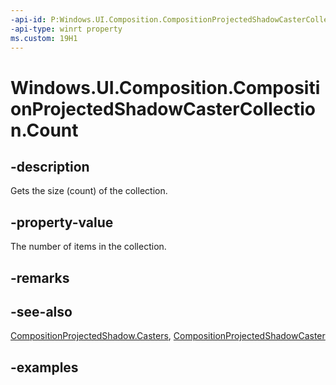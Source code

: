 ```yaml
---
-api-id: P:Windows.UI.Composition.CompositionProjectedShadowCasterCollection.Count
-api-type: winrt property
ms.custom: 19H1
---
```


<!-- Property syntax.
public int Count { get; }
-->

# Windows.UI.Composition.CompositionProjectedShadowCasterCollection.Count

## -description

Gets the size (count) of the collection.



## -property-value

The number of items in the collection.

## -remarks

## -see-also

[CompositionProjectedShadow.Casters](compositionprojectedshadow_casters.md), [CompositionProjectedShadowCaster](compositionprojectedshadowcaster.md)

## -examples

